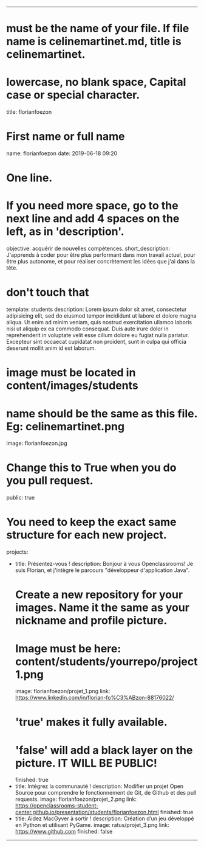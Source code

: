---

# must be the name of your file. If file name is celinemartinet.md, title is celinemartinet.
# lowercase, no blank space, Capital case or special character.
title: florianfoezon

# First name or full name
name: florianfoezon
date: 2019-06-18 09:20

# One line.
# If you need more space, go to the next line and add 4 spaces on the left, as in 'description'.
objective: acquérir de nouvelles compétences.
short_description: J'apprends à coder pour être plus performant dans mon travail actuel, pour être plus autonome, et pour réaliser concrètement les idées que j'ai dans la tête.

# don't touch that
template: students
description:
    Lorem ipsum dolor sit amet, consectetur adipisicing elit, sed do eiusmod
    tempor incididunt ut labore et dolore magna aliqua. Ut enim ad minim veniam,
    quis nostrud exercitation ullamco laboris nisi ut aliquip ex ea commodo
    consequat. Duis aute irure dolor in reprehenderit in voluptate velit esse
    cillum dolore eu fugiat nulla pariatur. Excepteur sint occaecat cupidatat non
    proident, sunt in culpa qui officia deserunt mollit anim id est laborum.

# image must be located in content/images/students
# name should be the same as this file. Eg: celinemartinet.png
image: florianfoezon.jpg

# Change this to True when you do you pull request.
public: true

# You need to keep the exact same structure for each new project.
projects:
  - title: Présentez-vous !
    description: Bonjour à vous Openclassrooms! Je suis Florian, et j'intègre le parcours "développeur d'application Java".
    # Create a new repository for your images. Name it the same as your nickname and profile picture.
    # Image must be here: content/students/yourrepo/project1.png
    image: florianfoezon/projet_1.png
    link: https://www.linkedin.com/in/florian-fo%C3%ABzon-88176022/
    # 'true' makes it fully available.
    # 'false' will add a black layer on the picture. IT WILL BE PUBLIC!
    finished: true
  - title: Intégrez la communauté !
    description: Modifier un projet Open Source pour comprendre le fonctionnement de Git, de Github et des pull requests. 
    image: florianfoezon/projet_2.png
    link: https://openclassrooms-student-center.github.io/presentation/students/florianfoezon.html
    finished: true
  - title: Aidez MacGyver à sortir !
    description: Création d’un jeu développé en Python et utilisant PyGame.
    image: ratus/projet_3.png
    link: https://www.github.com
    finished: false
---